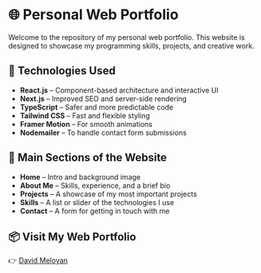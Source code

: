 # 🌐 Personal Web Portfolio

Welcome to the repository of my personal web portfolio. This website is designed to showcase my programming skills, projects, and creative work.

## 🔧 Technologies Used

- **React.js** – Component-based architecture and interactive UI
- **Next.js** – Improved SEO and server-side rendering
- **TypeScript** – Safer and more predictable code
- **Tailwind CSS** – Fast and flexible styling
- **Framer Motion** – For smooth animations
- **Nodemailer** – To handle contact form submissions

## 🚀 Main Sections of the Website

- **Home** – Intro and background image
- **About Me** – Skills, experience, and a brief bio
- **Projects** – A showcase of my most important projects
- **Skills** – A list or slider of the technologies I use
- **Contact** – A form for getting in touch with me

## 📦 Visit My Web Portfolio

👉 [David Meloyan](https://davidmeloyan.syntaxacade.my)
